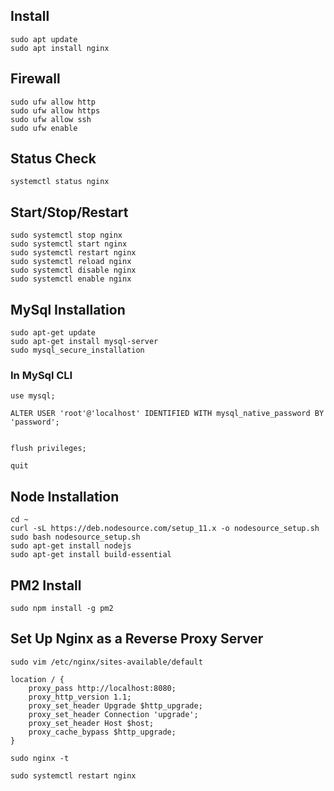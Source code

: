## Install
```
sudo apt update
sudo apt install nginx
```

## Firewall
```
sudo ufw allow http
sudo ufw allow https
sudo ufw allow ssh
sudo ufw enable
```


## Status Check
```
systemctl status nginx
```


## Start/Stop/Restart
```
sudo systemctl stop nginx
sudo systemctl start nginx
sudo systemctl restart nginx
sudo systemctl reload nginx
sudo systemctl disable nginx
sudo systemctl enable nginx
```

## MySql Installation
```
sudo apt-get update
sudo apt-get install mysql-server
sudo mysql_secure_installation
```
### In MySql CLI
```
use mysql;

ALTER USER 'root'@'localhost' IDENTIFIED WITH mysql_native_password BY 'password';


flush privileges;

quit

```

## Node Installation
```
cd ~
curl -sL https://deb.nodesource.com/setup_11.x -o nodesource_setup.sh
sudo bash nodesource_setup.sh
sudo apt-get install nodejs
sudo apt-get install build-essential
```

## PM2 Install
```
sudo npm install -g pm2
```

## Set Up Nginx as a Reverse Proxy Server
```
sudo vim /etc/nginx/sites-available/default
```
```
location / {
    proxy_pass http://localhost:8080;
    proxy_http_version 1.1;
    proxy_set_header Upgrade $http_upgrade;
    proxy_set_header Connection 'upgrade';
    proxy_set_header Host $host;
    proxy_cache_bypass $http_upgrade;
}
```
```
sudo nginx -t
```
```
sudo systemctl restart nginx
```